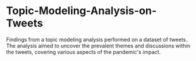 # Topic-Modeling-Analysis-on-Tweets
Findings from a topic modeling analysis performed on a dataset of tweets. The analysis aimed to uncover the prevalent themes and discussions within the tweets, covering various aspects of the pandemic's impact. 
